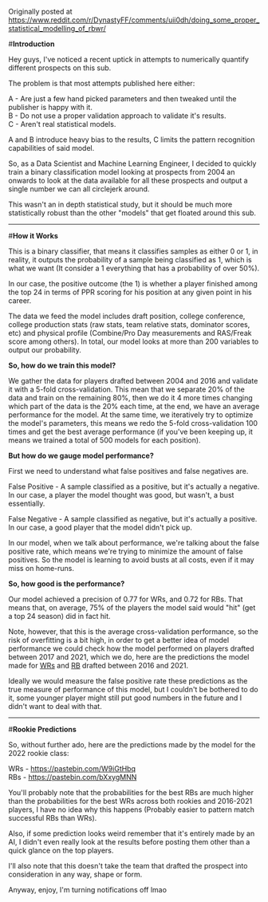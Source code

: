 Originally posted at https://www.reddit.com/r/DynastyFF/comments/uii0dh/doing_some_proper_statistical_modelling_of_rbwr/

#**Introduction**

Hey guys, I've noticed a recent uptick in attempts to numerically quantify different prospects on this sub.

The problem is that most attempts published here either:

A - Are just a few hand picked parameters and then tweaked until the publisher is happy with it.      
B - Do not use a proper validation approach to validate it's results.    
C - Aren't real statistical models.    

A and B introduce heavy bias to the results, C limits the pattern recognition capabilities of said model.

So, as a Data Scientist and Machine Learning Engineer, I decided to quickly train a binary classification model looking at prospects from 2004 an onwards to look at the data available for all these prospects and output a single number we can all circlejerk around.

This wasn't an in depth statistical study, but it should be much more statistically robust than the other "models" that get floated around this sub.

___________________________________________________

#**How it Works**       

This is a binary classifier, that means it classifies samples as either 0 or 1, in reality, it outputs the probability of a sample being classified as 1, which is what we want (It consider a 1 everything that has a probability of over 50%).

In our case, the positive outcome (the 1) is whether a player finished among the top 24 in terms of PPR scoring for his position at any given point in his career.

The data we feed the model includes draft position, college conference, college production stats (raw stats, team relative stats, dominator scores, etc) and physical profile (Combine/Pro Day measurements and RAS/Freak score among others). In total, our model looks at more than 200 variables to output our probability.

**So, how do we train this model?**      

We gather the data for players drafted between 2004 and 2016 and validate it with a 5-fold cross-validation. This mean that we separate 20% of the data and train on the remaining 80%, then we do it 4 more times changing which part of the data is the 20% each time, at the end, we have an average performance for the model. At the same time, we iteratively try to optimize the model's parameters, this means we redo the 5-fold cross-validation 100 times and get the best average performance (if you've been keeping up, it means we trained a total of 500 models for each position).

**But how do we gauge model performance?**    

First we need to understand what false positives and false negatives are.

False Positive - A sample classified as a positive, but it's actually a negative. In our case, a player the model thought was good, but wasn't, a bust essentially.

False Negative - A sample classified as negative, but it's actually a positive. In our case, a good player that the model didn't pick up.

In our model, when we talk about performance, we're talking about the false positive rate, which means we're trying to minimize the amount of false positives. So the model is learning to avoid busts at all costs, even if it may miss on home-runs.

**So, how good is the performance?**     

Our model achieved a precision of 0.77 for WRs, and 0.72 for RBs. That means that, on average, 75% of the players the model said would "hit" (get a top 24 season) did in fact hit.

Note, however, that this is the average cross-validation performance, so the risk of overfitting is a bit high, in order to get a better idea of model performance we could check how the model performed on players drafted between 2017 and 2021, which we do, here are the predictions the model made for [WRs](https://pastebin.com/WTNkBaSi) and [RB](https://pastebin.com/z5sGcuah) drafted between 2016 and 2021.

Ideally we would measure the false positive rate these predictions as the true measure of performance of this model, but I couldn't be bothered to do it, some younger player might still put good numbers in the future and I didn't want to deal with that.

___________________________________________________

#**Rookie Predictions**

So, without further ado, here are the predictions made by the model for the 2022 rookie class:

WRs - https://pastebin.com/W9iGtHbq    
RBs - https://pastebin.com/bXxygMNN

You'll probably note that the probabilities for the best RBs are much higher than the probabilities for the best WRs across both rookies and 2016-2021 players, I have no idea why this happens (Probably easier to pattern match successful RBs than WRs).

Also, if some prediction looks weird remember that it's entirely made by an AI, I didn't even really look at the results before posting them other than a quick glance on the top players.

I'll also note that this doesn't take the team that drafted the prospect into consideration in any way, shape or form.

Anyway, enjoy, I'm turning notifications off lmao
